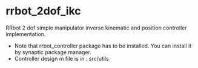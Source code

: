 # rrbot_2dof_ikc
RRbot 2 dof simple manipulator inverse kinematic and position controller implementation.

- Note that rrbot_controller package has to be installed. You can install it by synaptic package manager.
- Controller design m file is in : src/utils
